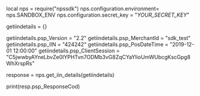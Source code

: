 local nps = require("npssdk")
nps.configuration.environment= nps.SANDBOX_ENV
nps.configuration.secret_key = "_YOUR_SECRET_KEY_"


getiindetails = {}

getiindetails.psp_Version = "2.2"
getiindetails.psp_MerchantId = "sdk_test"
getiindetails.psp_IIN = "424242"
getiindetails.psp_PosDateTime = "2019-12-01 12:00:00"
getiindetails.psp_ClientSession = "C5jwwbyAYneLbvZe0IYPHTvn7ODMb3vG8ZqCYaYIioUmWUbcgKscGpg8WhXrspRs"

response = nps.get_iin_details(getiindetails)

print(resp.psp_ResponseCod)

